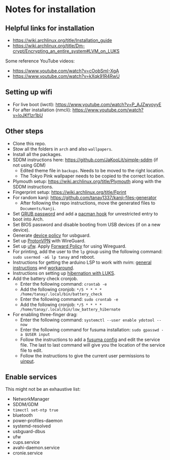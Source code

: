 # Notes for installation

## Helpful links for installation

- https://wiki.archlinux.org/title/Installation_guide
- https://wiki.archlinux.org/title/Dm-crypt/Encrypting_an_entire_system#LVM_on_LUKS

Some reference YouTube videos:
- https://www.youtube.com/watch?v=cOobSmI-XgA
- https://www.youtube.com/watch?v=kXqk91R4RwU

## Setting up wifi

- For live boot (iwctl): https://www.youtube.com/watch?v=P_AJZwyoyyE
- For after installation (nmcli): https://www.youtube.com/watch?v=loJKf1zr1bU

## Other steps

- Clone this repo.
- Stow all the folders in `arch` and also `wallpapers`.
- Install all the packages.
- SDDM instructions here: https://github.com/JaKooLit/simple-sddm (if not using GDM) 
  - Edited theme file in `backups`. Needs to be moved to the right location.
  - The Tokyo Pink wallpaper needs to be copied to the correct location.
- Plymouth setup: https://wiki.archlinux.org/title/Plymouth along with the SDDM instructions.
- Fingerprint setup: https://wiki.archlinux.org/title/Fprint
- For random kanji: https://github.com/tanay1337/kanji-files-generator
  - After following the repo instructions, move the generated files to `Documents/kanji`.
- Set [GRUB password](https://wiki.archlinux.org/title/GRUB/Tips_and_tricks#Password_protection_of_GRUB_menu) and add a [pacman hook](https://wiki.archlinux.org/title/Talk:GRUB/Tips_and_tricks#Password_protection_of_non_local_system_boot_options) for unrestricted entry to boot into Arch.
- Set BIOS password and disable booting from USB devices (if on a new device).
- Generate [device policy](https://wiki.archlinux.org/title/USBGuard) for usbguard.
- Set up [ProtonVPN](https://wiki.archlinux.org/title/ProtonVPN) with WireGuard.
- Set up [ufw](https://wiki.archlinux.org/title/Uncomplicated_Firewall). Apply [Forward Policy](https://wiki.archlinux.org/title/Uncomplicated_Firewall#Forward_policy) for using Wireguard.
- For printing, add the user to the `lp` group using the following command: `sudo usermod -aG lp tanay` and reboot.
- Instructions for getting the arduino LSP to work with nvim: [general instructions](https://github.com/neovim/nvim-lspconfig/blob/master/doc/configs.md#arduino_language_server) and [workaround](https://github.com/arduino/arduino-language-server/pull/199#issuecomment-2519818108).
- Instructions on setting up [hibernation with LUKS](https://gist.github.com/Iwwww/008ef082a52cc509d186889118412aa6).
- Add the battery check cronjob.
  - Enter the following command: `crontab -e`
  - Add the following cronjob: `*/5 * * * * /home/tanay/.local/bin/battery_check`
  - Enter the following command: `sudo crontab -e`
  - Add the following cronjob: `*/5 * * * * /home/tanay/.local/bin/low_battery_hibernate`
- For enabling three-finger drag:
  - Enter the following command: `systemctl --user enable ydotool --now`
  - Enter the following command for fusuma installation: `sudo gpasswd -a $USER input`
  - Follow the instructions to add a [fusuma config](https://github.com/iberianpig/fusuma/issues/173#issuecomment-2058984377) and edit the service file. The last to last command will give you the location of the service file to edit.
  - Follow the instructions to give the current user permissions to [uinput](https://stackoverflow.com/questions/11939255/writing-to-dev-uinput-on-ubuntu-12-04).

## Enable services

This might not be an exhaustive list:
- NetworkManager
- SDDM/GDM
- `timectl set-ntp true`
- bluetooth
- power-profiles-daemon
- systemd-resolved
- usbguard-dbus
- ufw
- cups.service
- avahi-daemon.service
- cronie.service

